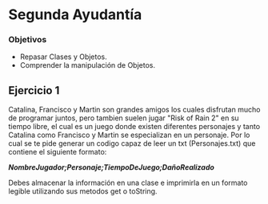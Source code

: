 # Segunda Ayudantía

### Objetivos

* Repasar Clases y Objetos.
* Comprender la manipulación de Objetos.

## Ejercicio 1

Catalina, Francisco y Martin son grandes amigos los cuales disfrutan mucho de programar juntos, pero tambien suelen jugar "Risk of Rain 2" en su tiempo libre, el cual es un juego donde existen diferentes personajes y tanto Catalina como Francisco y Martin se especializan en un personaje. Por lo cual se te pide generar un codigo capaz de leer un txt (Personajes.txt) que contiene el siguiente formato:

***NombreJugador;Personaje;TiempoDeJuego;DañoRealizado***

Debes almacenar la información en una clase e imprimirla en un formato legible utilizando sus metodos get o toString.

